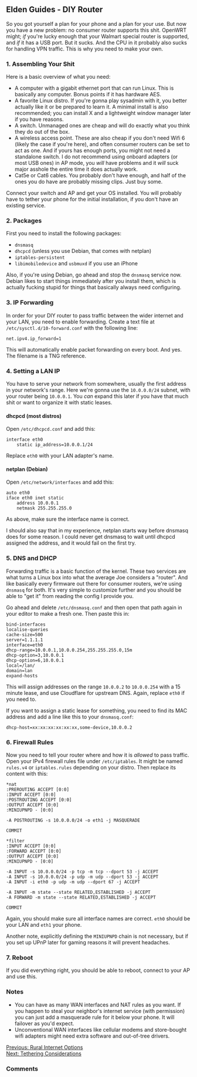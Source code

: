 ## Elden Guides - DIY Router

So you got yourself a plan for your phone and a plan for your use. But now you
have a new problem: no consumer router supports this shit. OpenWRT might; *if*
you're lucky enough that your Walmart special router is supported, and *if* it
has a USB port. But it sucks. And the CPU in it probably also sucks for
handling VPN traffic. This is why you need to make your own.

### 1. Assembling Your Shit
Here is a basic overview of what you need:
- A computer with a gigabit ethernet port that can run Linux. This is basically
any computer. Bonus points if it has hardware AES.
- A favorite Linux distro. If you're gonna play sysadmin with it, you better
actually like it or be prepared to learn it. A minimal install is also
recommended; you can install X and a lightweight window manager later if you
have reasons.
- A switch. Unmanaged ones are cheap and will do exactly what you think they do
out of the box.
- A wireless access point. These are also cheap if you don't need Wifi 6
(likely the case if you're here), and often consumer routers can be set to act
as one. And if yours has enough ports, you might not need a standalone switch.
I do not recommend using onboard adapters (or most USB ones) in AP mode, you
*will* have problems and it *will* suck major asshole the entire time it does
actually work.
- Cat5e or Cat6 cables. You probably don't have enough, and half of the ones
you do have are probably missing clips. Just buy some.

Connect your switch and AP and get your OS installed. You will probably have to
tether your phone for the initial installation, if you don't have an existing
service.

### 2. Packages
First you need to install the following packages:
- `dnsmasq`
- `dhcpcd` (unless you use Debian, that comes with netplan)
- `iptables-persistent`
- `libimobiledevice` and `usbmuxd` if you use an iPhone

Also, if you're using Debian, go ahead and stop the `dnsmasq` service now.
Debian likes to start things immediately after you install them, which is
actually fucking stupid for things that basically always need configuring.

### 3. IP Forwarding
In order for your DIY router to pass traffic between the wider internet and
your LAN, you need to enable forwarding. Create a text
file at `/etc/sysctl.d/10-forward.conf` with the following line:
```
net.ipv4.ip_forward=1
```
This will automatically enable packet forwarding on every boot. And yes. The
filename is a TNG reference.

### 4. Setting a LAN IP
You have to serve your network from somewhere, usually the first address in
your network's range. Here we're gonna use the `10.0.0.0/24` subnet, with your
router being `10.0.0.1`. You *can* expand this later if you have that much shit
or want to organize it with static leases.

#### dhcpcd (most distros)
Open `/etc/dhcpcd.conf` and add this:
```
interface eth0
    static ip_address=10.0.0.1/24
```
Replace `eth0` with your LAN adapter's name.

#### netplan (Debian)
Open `/etc/network/interfaces` and add this:
```
auto eth0
iface eth0 inet static
    address 10.0.0.1
    netmask 255.255.255.0
```
As above, make sure the interface name is correct.

I should also say that in my experience, netplan starts way before dnsmasq does
for some reason. I could never get dnsmasq to wait until dhcpcd assigned the
address, and it would fail on the first try.

### 5. DNS and DHCP
Forwarding traffic is a basic function of the kernel. These two services are
what turns a Linux box into what the average Joe considers a "router". And like
basically every firmware out there for consumer routers, we're using `dnsmasq`
for both. It's very simple to customize further and you should be able to "get
it" from reading the config I provide you.

Go ahead and delete `/etc/dnsmasq.conf` and then open
that path again in your editor to make a fresh one. Then paste this in:
```
bind-interfaces
localise-queries
cache-size=500
server=1.1.1.1
interface=eth0
dhcp-range=10.0.0.1,10.0.0.254,255.255.255.0,15m
dhcp-option=3,10.0.0.1
dhcp-option=6,10.0.0.1
local=/lan/
domain=lan
expand-hosts
```

This will assign addresses on the range `10.0.0.2` to `10.0.0.254` with a 15
minute lease, and use Cloudflare for upstream DNS. Again, replace `eth0` if you
need to.

If you want to assign a static lease for something, you need to find its MAC
address and add a line like this to your `dnsmasq.conf`:
```
dhcp-host=xx:xx:xx:xx:xx:xx,some-device,10.0.0.2
```

### 6. Firewall Rules
Now you need to tell your router where and how it is *allowed* to pass traffic.
Open your IPv4 firewall rules file under `/etc/iptables`. It might be named
`rules.v4` or `iptables.rules` depending on your distro. Then replace its
content with this:
```
*nat
:PREROUTING ACCEPT [0:0]
:INPUT ACCEPT [0:0]
:POSTROUTING ACCEPT [0:0]
:OUTPUT ACCEPT [0:0]
:MINIUPNPD - [0:0]

-A POSTROUTING -s 10.0.0.0/24 -o eth1 -j MASQUERADE

COMMIT

*filter
:INPUT ACCEPT [0:0]
:FORWARD ACCEPT [0:0]
:OUTPUT ACCEPT [0:0]
:MINIUPNPD - [0:0]

-A INPUT -s 10.0.0.0/24 -p tcp -m tcp --dport 53 -j ACCEPT
-A INPUT -s 10.0.0.0/24 -p udp -m udp --dport 53 -j ACCEPT
-A INPUT -i eth0 -p udp -m udp --dport 67 -j ACCEPT

-A INPUT -m state --state RELATED,ESTABLISHED -j ACCEPT
-A FORWARD -m state --state RELATED,ESTABLISHED -j ACCEPT

COMMIT
```

Again, you should make sure all interface names are correct. `eth0` should be
your LAN and `eth1` your phone.

Another note, explicitly defining the `MINIUPNPD` chain is not necessary, but
if you set up UPnP later for gaming reasons it will prevent headaches.

### 7. Reboot
If you did everything right, you should be able to reboot, connect to your AP
and use this.

### Notes
- You can have as many WAN interfaces and NAT rules as you want. If you happen
to steal your neighbor's internet service (with permission) you can just add a
masquerade rule for it below your phone. It will failover as you'd expect.
- Unconventional WAN interfaces like cellular modems and store-bought wifi
adapters might need extra software and out-of-tree drivers.

[Previous: Rural Internet Options](/guides/rural-networking/1-rural-internet.html)<br/>
[Next: Tethering Considerations](/guides/rural-networking/3-tethering.html)

### Comments
